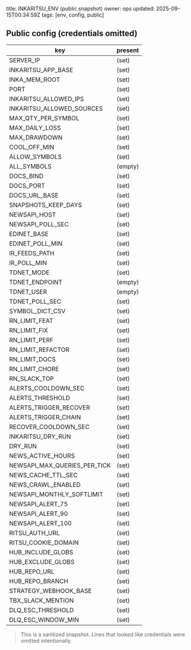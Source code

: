 title: INKARITSU_ENV (public snapshot)
owner: ops
updated: 2025-09-15T00:34:59Z
tags: [env, config, public]

## Public config (credentials omitted)

| key | present |
|-----|---------|
| SERVER_IP | (set) |
| INKARITSU_APP_BASE | (set) |
| INKA_MEM_ROOT | (set) |
| PORT | (set) |
| INKARITSU_ALLOWED_IPS | (set) |
| INKARITSU_ALLOWED_SOURCES | (set) |
| MAX_QTY_PER_SYMBOL | (set) |
| MAX_DAILY_LOSS | (set) |
| MAX_DRAWDOWN | (set) |
| COOL_OFF_MIN | (set) |
| ALLOW_SYMBOLS | (set) |
| ALL_SYMBOLS | (empty) |
| DOCS_BIND | (set) |
| DOCS_PORT | (set) |
| DOCS_URL_BASE | (set) |
| SNAPSHOTS_KEEP_DAYS | (set) |
| NEWSAPI_HOST | (set) |
| NEWSAPI_POLL_SEC | (set) |
| EDINET_BASE | (set) |
| EDINET_POLL_MIN | (set) |
| IR_FEEDS_PATH | (set) |
| IR_POLL_MIN | (set) |
| TDNET_MODE | (set) |
| TDNET_ENDPOINT | (empty) |
| TDNET_USER | (empty) |
| TDNET_POLL_SEC | (set) |
| SYMBOL_DICT_CSV | (set) |
| RN_LIMIT_FEAT | (set) |
| RN_LIMIT_FIX | (set) |
| RN_LIMIT_PERF | (set) |
| RN_LIMIT_REFACTOR | (set) |
| RN_LIMIT_DOCS | (set) |
| RN_LIMIT_CHORE | (set) |
| RN_SLACK_TOP | (set) |
| ALERTS_COOLDOWN_SEC | (set) |
| ALERTS_THRESHOLD | (set) |
| ALERTS_TRIGGER_RECOVER | (set) |
| ALERTS_TRIGGER_CHAIN | (set) |
| RECOVER_COOLDOWN_SEC | (set) |
| INKARITSU_DRY_RUN | (set) |
| DRY_RUN | (set) |
| NEWS_ACTIVE_HOURS | (set) |
| NEWSAPI_MAX_QUERIES_PER_TICK | (set) |
| NEWS_CACHE_TTL_SEC | (set) |
| NEWS_CRAWL_ENABLED | (set) |
| NEWSAPI_MONTHLY_SOFTLIMIT | (set) |
| NEWSAPI_ALERT_75 | (set) |
| NEWSAPI_ALERT_90 | (set) |
| NEWSAPI_ALERT_100 | (set) |
| RITSU_AUTH_URL | (set) |
| RITSU_COOKIE_DOMAIN | (set) |
| HUB_INCLUDE_GLOBS | (set) |
| HUB_EXCLUDE_GLOBS | (set) |
| HUB_REPO_URL | (set) |
| HUB_REPO_BRANCH | (set) |
| STRATEGY_WEBHOOK_BASE | (set) |
| TBX_SLACK_MENTION | (set) |
| DLQ_ESC_THRESHOLD | (set) |
| DLQ_ESC_WINDOW_MIN | (set) |

> This is a sanitized snapshot. Lines that looked like credentials were omitted intentionally.

